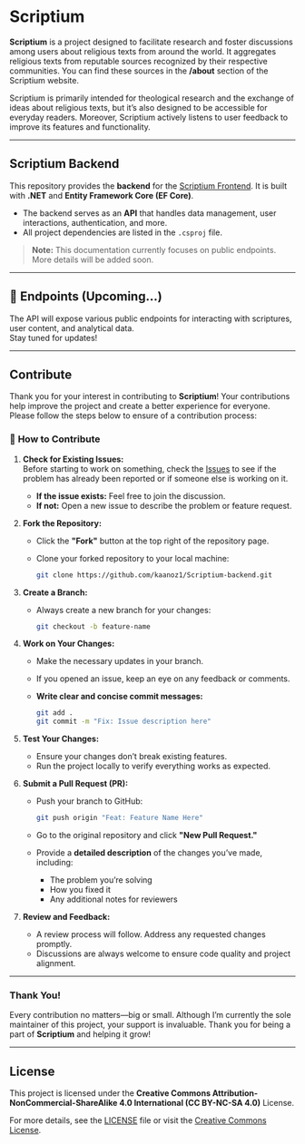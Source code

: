 # Scriptium

**Scriptium** is a project designed to facilitate research and foster discussions among users about religious texts from around the world. It aggregates religious texts from reputable sources recognized by their respective communities. You can find these sources in the **/about** section of the Scriptium website.

Scriptium is primarily intended for theological research and the exchange of ideas about religious texts, but it’s also designed to be accessible for everyday readers. Moreover, Scriptium actively listens to user feedback to improve its features and functionality.

---

## Scriptium Backend

This repository provides the **backend** for the [Scriptium Frontend](https://github.com/kaanoz1/Scriptium-frontend). It is built with **.NET** and **Entity Framework Core (EF Core)**.

- The backend serves as an **API** that handles data management, user interactions, authentication, and more.
- All project dependencies are listed in the `.csproj` file.

> **Note:** This documentation currently focuses on public endpoints. More details will be added soon.

---

## 📡 Endpoints (Upcoming...)

The API will expose various public endpoints for interacting with scriptures, user content, and analytical data.  
Stay tuned for updates!

---

## Contribute

Thank you for your interest in contributing to **Scriptium**! Your contributions help improve the project and create a better experience for everyone. Please follow the steps below to ensure of a contribution process:

### 🚀 **How to Contribute**

1. **Check for Existing Issues:**  
   Before starting to work on something, check the [Issues](https://github.com/kaanoz1/scriptium-backend/issues) to see if the problem has already been reported or if someone else is working on it.

   - **If the issue exists:** Feel free to join the discussion.
   - **If not:** Open a new issue to describe the problem or feature request.

2. **Fork the Repository:**

   - Click the **"Fork"** button at the top right of the repository page.
   - Clone your forked repository to your local machine:

     ```bash
     git clone https://github.com/kaanoz1/Scriptium-backend.git
     ```

3. **Create a Branch:**

   - Always create a new branch for your changes:

     ```bash
     git checkout -b feature-name
     ```

4. **Work on Your Changes:**

   - Make the necessary updates in your branch.
   - If you opened an issue, keep an eye on any feedback or comments.
   - **Write clear and concise commit messages:**

     ```bash
     git add .
     git commit -m "Fix: Issue description here"
     ```

5. **Test Your Changes:**

   - Ensure your changes don’t break existing features.
   - Run the project locally to verify everything works as expected.

6. **Submit a Pull Request (PR):**

   - Push your branch to GitHub:

     ```bash
     git push origin "Feat: Feature Name Here"
     ```

   - Go to the original repository and click **"New Pull Request."**
   - Provide a **detailed description** of the changes you’ve made, including:
     - The problem you’re solving
     - How you fixed it
     - Any additional notes for reviewers

7. **Review and Feedback:**
   - A review process will follow. Address any requested changes promptly.
   - Discussions are always welcome to ensure code quality and project alignment.

---

### **Thank You!**

Every contribution no matters—big or small. Although I’m currently the sole maintainer of this project, your support is invaluable. Thank you for being a part of **Scriptium** and helping it grow!

---

## License

This project is licensed under the **Creative Commons Attribution-NonCommercial-ShareAlike 4.0 International (CC BY-NC-SA 4.0)** License.

For more details, see the [LICENSE](LICENSE) file or visit the [Creative Commons License](https://creativecommons.org/licenses/by-nc-sa/4.0/).
